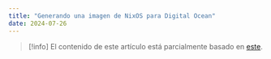 ```yaml
---
title: "Generando una imagen de NixOS para Digital Ocean"
date: 2024-07-26
---
```

<!-- LTeX: language=es -->

> [!info]
> El contenido de este artículo está parcialmente basado en [este](https://blog.lelgenio.com/deploying-nixos-with-flakes-on-digital-ocean).